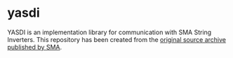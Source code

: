 # yasdi

YASDI is an implementation library for communication with SMA String Inverters. This repository
has been created from the [original source archive published by SMA][upstream].

[upstream]: https://www.sma.de/en/products/monitoring-control/yasdi.html
